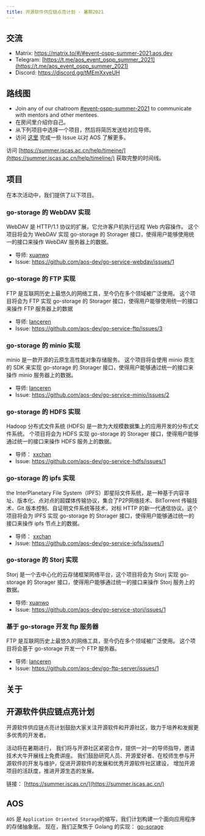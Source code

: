 ```yaml
---
title: 开源软件供应链点亮计划 - 暑期2021
---
```


## 交流

- Matrix: <https://matrix.to/#/#event-ospp-summer-2021:aos.dev>
- Telegram: [https://t.me/aos_event_ospp_summer_2021](https://t.me/aos_event_ospp_summer_2021)
- Discord: <https://discord.gg/tMEmXxyeUH>

## 路线图

- Join any of our chatroom [#event-ospp-summer-2021](https://matrix.to/#/#event-ospp-summer-2021:aos.dev) to communicate with mentors and other mentees.
- 在房间里介绍你自己。
- 从下列项目中选择一个项目，然后将简历发送给对应导师。
- 访问 [这里](https://github.com/orgs/aos-dev/projects/1?card_filter_query=label%3A%22help+wanted%22) 完成一些 Issue 以对 AOS 了解更多。

访问 [https://summer.iscas.ac.cn/help/timeine/](https://summer.iscas.ac.cn/help/timeline/) 获取完整的时间线。

## 项目

在本次活动中，我们提供了以下项目。

### go-storage 的 WebDAV 实现

WebDAV 是 HTTP/1.1 协议的扩展，它允许客户机执行远程 Web 内容操作。 这个项目将会为 WebDAV 实现 go-storage 的 Storager 接口，使得用户能够使用统一的接口来操作 WebDAV 服务器上的数据。

- 导师: [xuanwo](https://matrix.to/#/@xuanwo:matrix.org)
- Issue: <https://github.com/aos-dev/go-service-webdav/issues/1>

### go-storage 的 FTP 实现

FTP 是互联网历史上最悠久的网络工具，至今仍在多个领域被广泛使用。 这个项目将会为 FTP 实现 go-storage 的 Storager 接口，使得用户能够使用统一的接口来操作 FTP 服务器上的数据

- 导师: [lanceren](https://matrix.to/#/@lanceren:matrix.org)
- Issue: <https://github.com/aos-dev/go-service-ftp/issues/3>

### go-storage 的 minio 实现

minio 是一款开源的云原生高性能对象存储服务。 这个项目将会使用 minio 原生的 SDK 来实现 go-storage 的 Storager 接口，使得用户能够通过统一的接口来操作 minio 服务器上的数据。

- 导师: [lanceren](https://matrix.to/#/@lanceren:matrix.org)
- Issue: <https://github.com/aos-dev/go-service-minio/issues/2>

### go-storage 的 HDFS 实现

Hadoop 分布式文件系统 (HDFS) 是一款为大规模数据集上的应用开发的分布式文件系统。 个项目将会为 HDFS 实现 go-storage 的 Storager 接口，使得用户能够通过统一的接口来操作 HDFS 服务上的数据。

- 导师： [xxchan](https://matrix.to/#/@xxchan:matrix.org)
- Issue: <https://github.com/aos-dev/go-service-hdfs/issues/1>

### go-storage 的 ipfs 实现

the InterPlanetary File System（IPFS）即星际文件系统，是一种基于内容寻址、版本化、点对点的超媒体传输协议，集合了P2P网络技术、BitTorrent 传输技术、Git 版本控制、自证明文件系统等技术，对标 HTTP 的新一代通信协议。这个项目将会为 IPFS 实现 go-storage 的 Storager 接口，使得用户能够通过统一的接口来操作 ipfs 节点上的数据。

- 导师： [xxchan](https://matrix.to/#/@xxchan:matrix.org)
- Issue: <https://github.com/aos-dev/go-service-ipfs/issues/1>

### go-storage 的 Storj 实现

Storj 是一个去中心化的云存储框架网络平台，这个项目将会为 Storj 实现 go-storage 的 Storager 接口，使得用户能够通过统一的接口来操作 Storj 服务上的数据。

- 导师: [xuanwo](https://matrix.to/#/@xuanwo:matrix.org)
- Issue: <https://github.com/aos-dev/go-service-storj/issues/1>

### 基于 go-storage 开发 ftp 服务器

FTP 是互联网历史上最悠久的网络工具，至今仍在多个领域被广泛使用。 这个项目将会基于 go-storage 开发一个 FTP 服务器。

- 导师: [lanceren](https://matrix.to/#/@lanceren:matrix.org)
- Issue: <https://github.com/aos-dev/go-ftp-server/issues/1>

## 关于

## 开源软件供应链点亮计划

开源软件供应链点亮计划鼓励大家关注开源软件和开源社区，致力于培养和发掘更多优秀的开发者。

活动将在暑期进行， 我们将与开源社区紧密合作，提供一对一的导师指导，邀请技术大牛开展线上免费讲座。 我们鼓励研究人员、开源爱好者、在校师生参与开源软件的开发与维护，促进开源软件的发展和优秀开源软件社区建设， 增加开源项目的活跃度，推进开源生态的发展。

链接： [https://summer.iscas.cn/](https://summer.iscas.ac.cn/)

## AOS

`AOS` 是 ` Application Oriented Storage `的缩写，我们计划构建一个面向应用程序的存储抽象层。 现在，我们正聚焦于 Golang 的实现： [go-sorage](https://github.com/aos-dev/go-storage)
